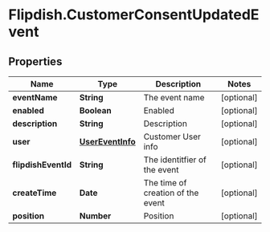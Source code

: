 # Flipdish.CustomerConsentUpdatedEvent

## Properties
Name | Type | Description | Notes
------------ | ------------- | ------------- | -------------
**eventName** | **String** | The event name | [optional] 
**enabled** | **Boolean** | Enabled | [optional] 
**description** | **String** | Description | [optional] 
**user** | [**UserEventInfo**](UserEventInfo.md) | Customer User info | [optional] 
**flipdishEventId** | **String** | The identitfier of the event | [optional] 
**createTime** | **Date** | The time of creation of the event | [optional] 
**position** | **Number** | Position | [optional] 


